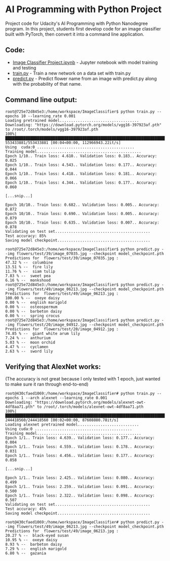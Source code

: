 # AI Programming with Python Project

Project code for Udacity's AI Programming with Python Nanodegree program. In this project, students first develop code for an image classifier built with PyTorch, then convert it into a command line application.

## Code:

* [Image Classifier Project.ipynb](Image%20Classifier%20Project.ipynb) - Jupyter notebook with model training and testing
* [train.py](train.py) - Train a new network on a data set with train.py
* [predict.py](predict.py) - Predict flower name from an image with predict.py along with the probability of
that name.

## Command line output:

```console
root@725e72d845e3:/home/workspace/ImageClassifier$ python train.py --epochs 10 --learning_rate 0.001
Loading pretrained model...................................
Downloading: "https://download.pytorch.org/models/vgg16-397923af.pth" to /root/.torch/models/vgg16-397923af.pth
100%|███████████████████████████████████████████████████████████████████████████████████████████████| 553433881/553433881 [00:04<00:00, 112966943.22it/s]
Using  cuda:0 ...........................................
Training model..............................................
Epoch 1/10.. Train loss: 4.610.. Validation loss: 0.183.. Accuracy: 0.025
Epoch 1/10.. Train loss: 4.543.. Validation loss: 0.177.. Accuracy: 0.044
Epoch 1/10.. Train loss: 4.418.. Validation loss: 0.181.. Accuracy: 0.066
Epoch 1/10.. Train loss: 4.344.. Validation loss: 0.177.. Accuracy: 0.060

[...snip...]

Epoch 10/10.. Train loss: 0.682.. Validation loss: 0.005.. Accuracy: 0.872
Epoch 10/10.. Train loss: 0.690.. Validation loss: 0.005.. Accuracy: 0.879
Epoch 10/10.. Train loss: 0.635.. Validation loss: 0.007.. Accuracy: 0.878
Validating on test set..........................................
Test accuracy: 85%
Saving model checkpoint.........................................

root@725e72d845e3:/home/workspace/ImageClassifier$ python predict.py --img flowers/test/39/image_07035.jpg --checkpoint model_checkpoint.pth
Predictions for  flowers/test/39/image_07035.jpg :
47.32 % --  columbine
13.51 % --  fire lily
11.76 % --  siam tulip
7.83 % --  sweet pea
6.16 % --  monkshood
root@725e72d845e3:/home/workspace/ImageClassifier$ python predict.py --img flowers/test/49/image_06213.jpg --checkpoint model_checkpoint.pth
Predictions for  flowers/test/49/image_06213.jpg :
100.00 % --  oxeye daisy
0.00 % --  english marigold
0.00 % --  osteospermum
0.00 % --  barbeton daisy
0.00 % --  spring crocus
root@725e72d845e3:/home/workspace/ImageClassifier$ python predict.py --img flowers/test/20/image_04912.jpg --checkpoint model_checkpoint.pth
Predictions for  flowers/test/20/image_04912.jpg :
74.85 % --  giant white arum lily
7.24 % --  anthurium
5.03 % --  moon orchid
4.47 % --  cyclamen
2.63 % --  sword lily
```

## Verifying that AlexNet works:

(The accuracy is not great because I only tested with 1 epoch, just wanted to make sure it ran through end-to-end)

```console
root@430cfaed1069:/home/workspace/ImageClassifier# python train.py --epochs 1 --arch alexnet --learning_rate 0.001
Downloading: "https://download.pytorch.org/models/alexnet-owt-4df8aa71.pth" to /root/.torch/models/alexnet-owt-4df8aa71.pth
100%|██████████████████████████████████████████████████████████████████████████████████████████████████████| 244418560/244418560 [00:02<00:00, 87608880.78it/s]
Loading alexnet pretrained model...........................
Using cuda:0 ...........................................
Training model..............................................
Epoch 1/1.. Train loss: 4.639.. Validation loss: 0.177.. Accuracy: 0.004
Epoch 1/1.. Train loss: 4.559.. Validation loss: 0.178.. Accuracy: 0.031
Epoch 1/1.. Train loss: 4.456.. Validation loss: 0.177.. Accuracy: 0.058

[...snip...]

Epoch 1/1.. Train loss: 2.425.. Validation loss: 0.080.. Accuracy: 0.499
Epoch 1/1.. Train loss: 2.259.. Validation loss: 0.091.. Accuracy: 0.500
Epoch 1/1.. Train loss: 2.322.. Validation loss: 0.098.. Accuracy: 0.507
Validating on test set..........................................
Test accuracy: 45%
Saving model checkpoint.........................................

root@430cfaed1069:/home/workspace/ImageClassifier# python predict.py --img flowers/test/49/image_06213.jpg --checkpoint model_checkpoint.pth
Predictions for  flowers/test/49/image_06213.jpg :
20.27 % --  black-eyed susan
10.95 % --  oxeye daisy
8.93 % --  barbeton daisy
7.29 % --  english marigold
6.80 % --  gazania
```
